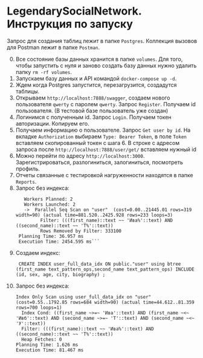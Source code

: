 # LegendarySocialNetwork. Инструкция по запуску

Запрос для создания таблиц лежит в папке `Postgres`.
Коллекция вызовов для Postman лежит в папке `Postman`.

0. Все состояние базы данных хранится в папке `volumes`. Для того, чтобы запустить с нуля и заново создать базу данных нужно удалить папку `rm -rf volumes`.
1. Запускаем базу данных и API командой `docker-compose up -d`.
2. Ждем когда Postgres запустится, перезагрузится, создадутся таблицы.
3. Открываем `http://localhost:7888/swagger`, создаем нового пользователя `qwerty` с паролем `qwerty`. Запрос `Register`. Получаем id пользователя. (В тестовой базе пользователь уже создан)
4. Логинимся с полученным id. Запрос `Login`. Получаем токен авторизации. Копируем его.
5. Получаем информацию о пользователе. Запрос `Get user by id`. На вкладке `Authorization` выбираем `Type: Bearer Token`, в поле `Token` вставляем скопированный токен с шага 6. В строке с адресом запроса после `http://localhost:7888/user/get/` вставляем нужный id
7. Можно перейти по адресу `http://localhost:3000`. Зарегистрироваться, разлогиниться, залогиниться, посмотреть профиль.
8. Отчеты связанные с тестировкой нагруженности находятся в папке `Reports`.
9. Запрос без индекса:
    ``` Gather  (cost=1000.00..22521.61 rows=766 width=90) (actual time=904.236..2454.411 rows=700 loops=1)
       Workers Planned: 2
       Workers Launched: 2
       ->  Parallel Seq Scan on "user"  (cost=0.00..21445.01 rows=319 width=90) (actual time=881.520..2425.928 rows=233 loops=3)
             Filter: (((first_name)::text ~~ 'Ива%'::text) AND ((second_name)::text ~~ 'Т%'::text))
             Rows Removed by Filter: 333100
     Planning Time: 36.957 ms
     Execution Time: 2454.595 ms```
10. Создаем индекс: 
    ```
     CREATE INDEX user_full_data_idx ON public."user" using btree (first_name text_pattern_ops,second_name text_pattern_ops) INCLUDE (id, sex, age, city, biography) ;
    ```
12. Запрос без индекса:
     ```
    Index Only Scan using user_full_data_idx on "user"  (cost=0.55..1792.85 rows=684 width=90) (actual time=44.612..81.359 rows=700 loops=1)
       Index Cond: ((first_name ~>=~ 'Ива'::text) AND (first_name ~<~ 'Ивб'::text) AND (second_name ~>=~ 'Т'::text) AND (second_name ~<~ 'У'::text))
       Filter: (((first_name)::text ~~ 'Ива%'::text) AND ((second_name)::text ~~ 'Т%'::text))
       Heap Fetches: 0
     Planning Time: 1.626 ms
     Execution Time: 81.467 ms
     ```

